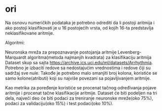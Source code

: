 # ori

Na osnovu numeričkih podataka je potrebno odrediti da li postoji aritmija i ako postoji klasifikovati je u 16 postojećih vrsta, od kojih 16-ta predstavlja neklasifikovane aritmije.

Algoritmi:

Neuronska mreža za prepoznavanje postojanja aritmije
Levenberg-Marquardt algoritma(metoda najmanjih kvadrata) za klasifikaciju aritmija
Dataset skup sa sajta https://archive.ics.uci.edu/ml/datasets/Arrhythmia. Potrebno je izbaciti redove sa nedostajućim vrednostima i redove čiji su sadržaj sve nule. Takođe je potrebno malo smanjiti broj kolona, koristiće se samo kolone(atributi) koji su najviše povezani sa pojavljivanjem aritmije.

Kao metrika za poređenje koristiće se procenat tačnog određivanja pojave aritmije i procenat tačne klasifikacije aritmije. Dataset će biti podeljen na tri dela, najveći deo će biti podaci za treniranje neuronske mreže(oko 75%), podaci za validaciju(oko 15%) i test podaci(oko 10%).
